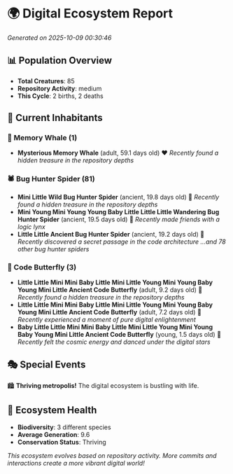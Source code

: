 # 🌍 Digital Ecosystem Report
*Generated on 2025-10-09 00:30:46*

## 📊 Population Overview
- **Total Creatures**: 85
- **Repository Activity**: medium
- **This Cycle**: 2 births, 2 deaths

## 👥 Current Inhabitants

### 🐋 Memory Whale (1)
- **Mysterious Memory Whale** (adult, 59.1 days old) ❤️
  *Recently found a hidden treasure in the repository depths*

### 🕷️ Bug Hunter Spider (81)
- **Mini Little Wild Bug Hunter Spider** (ancient, 19.8 days old) 💛
  *Recently found a hidden treasure in the repository depths*
- **Mini Young Mini Young Young Baby Little Little Little Wandering Bug Hunter Spider** (ancient, 19.5 days old) 💛
  *Recently made friends with a logic lynx*
- **Little Little Ancient Bug Hunter Spider** (ancient, 19.2 days old) 💛
  *Recently discovered a secret passage in the code architecture*
  *...and 78 other bug hunter spiders*

### 🦋 Code Butterfly (3)
- **Little Little Mini Mini Baby Little Mini Little Young Mini Young Baby Young Mini Little Ancient Code Butterfly** (adult, 9.2 days old) 💚
  *Recently found a hidden treasure in the repository depths*
- **Little Little Mini Mini Baby Little Mini Little Young Mini Young Baby Young Mini Little Ancient Code Butterfly** (adult, 7.2 days old) 💚
  *Recently experienced a moment of pure digital enlightenment*
- **Baby Little Little Mini Mini Baby Little Mini Little Young Mini Young Baby Young Mini Little Ancient Code Butterfly** (young, 1.5 days old) 💚
  *Recently felt the cosmic energy and danced under the digital stars*

## 🎭 Special Events

🏙️ **Thriving metropolis!** The digital ecosystem is bustling with life.

## 🔬 Ecosystem Health
- **Biodiversity**: 3 different species
- **Average Generation**: 9.6
- **Conservation Status**: Thriving

*This ecosystem evolves based on repository activity. More commits and interactions create a more vibrant digital world!*